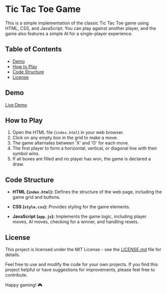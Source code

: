 # Tic Tac Toe Game

This is a simple implementation of the classic Tic Tac Toe game using HTML, CSS, and JavaScript. You can play against another player, and the game also features a simple AI for a single-player experience.

## Table of Contents

- [Demo](#demo)
- [How to Play](#how-to-play)
- [Code Structure](#code-structure)
- [License](#license)

## Demo

[Live Demo](#) <!-- Add the link to your live demo if available -->

## How to Play

1. Open the HTML file (`index.html`) in your web browser.
2. Click on any empty box in the grid to make a move.
3. The game alternates between 'X' and 'O' for each move.
4. The first player to form a horizontal, vertical, or diagonal line with their symbol wins.
5. If all boxes are filled and no player has won, the game is declared a draw.

## Code Structure

- **HTML (`index.html`):** Defines the structure of the web page, including the game grid and buttons.

- **CSS (`style.css`):** Provides styling for the game elements.

- **JavaScript (`app.js`):** Implements the game logic, including player moves, AI moves, checking for a winner, and handling resets.

## License

This project is licensed under the MIT License - see the [LICENSE.md](LICENSE.md) file for details.

Feel free to use and modify the code for your own projects. If you find this project helpful or have suggestions for improvements, please feel free to contribute.

Happy gaming! 🎮
